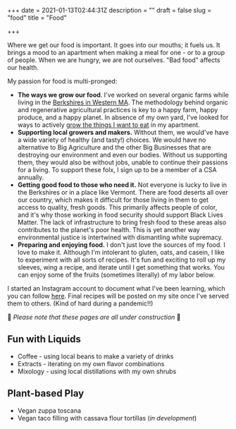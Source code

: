 +++
date = 2021-01-13T02:44:31Z
description = ""
draft = false
slug = "food"
title = "Food"

+++


Where we get our food is important. It goes into our mouths; it fuels us. It brings a mood to an apartment when making a meal for one - or to a group of people. When we are hungry, we are not ourselves. "Bad food" affects our health.

My passion for food is multi-pronged:

* **The ways we grow our food**. I've worked on several organic farms while living in the [Berkshires in Western MA](https://berkshires.org). The methodology behind organic and regenerative agricultural practices is key to a happy farm, happy produce, and a happy planet. In absence of my own yard, I've looked for ways to actively [grow the things I want to eat](__GHOST_URL__/building-an-apartment-garden/) in my apartment.
* **Supporting local growers and makers.** Without them, we would've have a wide variety of healthy (and tasty!) choices. We would have no alternative to Big Agriculture and the other Big Businesses that are destroying our environment and even our bodies. Without us supporting them, they would also be without jobs, unable to continue their passions for a living. To support these folx, I sign up to be a member of a CSA annually.
* **Getting good food to those who need it.** Not everyone is lucky to live in the Berkshires or in a place like Vermont. There are food deserts all over our country, which makes it difficult for those living in them to get access to quality, fresh goods. This primarily affects people of color, and it's why those working in food security should support Black Lives Matter. The lack of infrastructure to bring fresh food to these areas also contributes to the planet's poor health. This is yet another way environmental justice is intertwined with dismantling white supremacy.
* **Preparing and enjoying food.** I don't just love the sources of my food. I love to make it. Although I'm intolerant to gluten, oats, and casein, I like to experiment with all sorts of recipes. It's fun and exciting to roll up my sleeves, wing a recipe, and iterate until I get something that works. You can enjoy some of the fruits (sometimes literally) of my labor below.

I started an Instagram account to document what I've been learning, which you can follow [here](https://www.instagram.com/eejmakesfood/). Final recipes will be posted on my site once I've served them to others. (Kind of hard during a pandemic!!)

🚧 _Please note that these pages are all under construction_ 🚧

## Fun with Liquids

* Coffee - using local beans to make a variety of drinks
* Extracts - iterating on my own flavor combinations
* Mixology - using local distillations with my own shrubs

## Plant-based Play

* Vegan zuppa toscana
* Vegan taco filling with cassava flour tortillas (_in development_)

